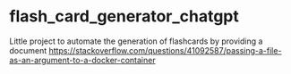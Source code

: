 # flash_card_generator_chatgpt
Little project to automate the generation of flashcards by providing a document
https://stackoverflow.com/questions/41092587/passing-a-file-as-an-argument-to-a-docker-container
